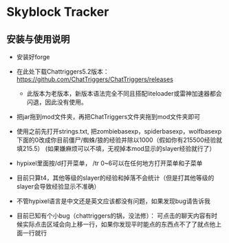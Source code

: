  # Skyblock Tracker
 
 ## 安装与使用说明

 * 安装好forge
 
 * 在此处下载Chattriggers5.2版本： <https://github.com/ChatTriggers/ChatTriggers/releases>
    - 此版本为老版本，新版本语法完全不同且搭配liteloader或雷神加速器都会闪退，因此没有使用。
 
 * 把jar拖到mod文件夹，再把ChatTriggers文件夹拖到mod文件夹即可

 * 使用之前先打开strings.txt, 把zombiebasexp，spiderbasexp，wolfbasexp下面的0改成你目前僵尸/蜘蛛/狼的经验并除以1000（假如你有215500经验就填215.5）
(如果嫌麻烦可以不填，无视掉本mod显示的slayer经验就行了）

 * hypixel里面按/d打开菜单， /tr 0~6可以在任何地方打开菜单和子菜单

 * 目前只算t4，其他等级的slayer的经验和掉落不会统计（但是打其他等级的slayer会导致经验显示不准确）
 
 * 不管hypixel语言是中文还是英文应该都没有问题，如果发现bug请告诉我

 * 目前已知有个小bug（chattriggers的锅，没法修）： 可点击的聊天内容有时候实际点击区域会向上移一行，如果你发现平时能点的东西点不了了就点他上面一行就行
